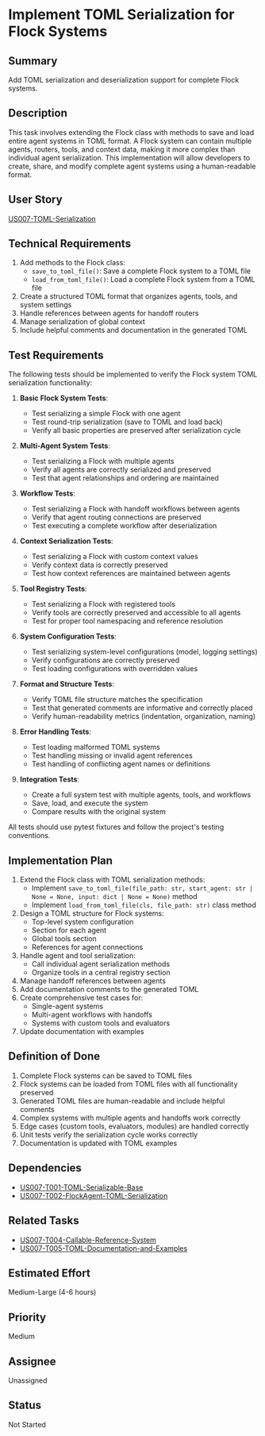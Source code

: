 # Implement TOML Serialization for Flock Systems

## Summary

Add TOML serialization and deserialization support for complete Flock systems.

## Description

This task involves extending the Flock class with methods to save and load entire agent systems in TOML format. A Flock system can contain multiple agents, routers, tools, and context data, making it more complex than individual agent serialization. This implementation will allow developers to create, share, and modify complete agent systems using a human-readable format.

## User Story

[US007-TOML-Serialization](.project/userstories/US007-TOML-Serialization.md)

## Technical Requirements

1. Add methods to the Flock class:
   - `save_to_toml_file()`: Save a complete Flock system to a TOML file
   - `load_from_toml_file()`: Load a complete Flock system from a TOML file
2. Create a structured TOML format that organizes agents, tools, and system settings
3. Handle references between agents for handoff routers
4. Manage serialization of global context
5. Include helpful comments and documentation in the generated TOML

## Test Requirements

The following tests should be implemented to verify the Flock system TOML serialization functionality:

1. **Basic Flock System Tests**:
   - Test serializing a simple Flock with one agent
   - Test round-trip serialization (save to TOML and load back)
   - Verify all basic properties are preserved after serialization cycle

2. **Multi-Agent System Tests**:
   - Test serializing a Flock with multiple agents
   - Verify all agents are correctly serialized and preserved
   - Test that agent relationships and ordering are maintained

3. **Workflow Tests**:
   - Test serializing a Flock with handoff workflows between agents
   - Verify that agent routing connections are preserved
   - Test executing a complete workflow after deserialization

4. **Context Serialization Tests**:
   - Test serializing a Flock with custom context values
   - Verify context data is correctly preserved
   - Test how context references are maintained between agents

5. **Tool Registry Tests**:
   - Test serializing a Flock with registered tools
   - Verify tools are correctly preserved and accessible to all agents
   - Test for proper tool namespacing and reference resolution

6. **System Configuration Tests**:
   - Test serializing system-level configurations (model, logging settings)
   - Verify configurations are correctly preserved
   - Test loading configurations with overridden values

7. **Format and Structure Tests**:
   - Verify TOML file structure matches the specification
   - Test that generated comments are informative and correctly placed
   - Verify human-readability metrics (indentation, organization, naming)

8. **Error Handling Tests**:
   - Test loading malformed TOML systems
   - Test handling missing or invalid agent references
   - Test handling of conflicting agent names or definitions

9. **Integration Tests**:
   - Create a full system test with multiple agents, tools, and workflows
   - Save, load, and execute the system
   - Compare results with the original system

All tests should use pytest fixtures and follow the project's testing conventions.

## Implementation Plan

1. Extend the Flock class with TOML serialization methods:
   - Implement `save_to_toml_file(file_path: str, start_agent: str | None = None, input: dict | None = None)` method
   - Implement `load_from_toml_file(cls, file_path: str)` class method
2. Design a TOML structure for Flock systems:
   - Top-level system configuration
   - Section for each agent
   - Global tools section
   - References for agent connections
3. Handle agent and tool serialization:
   - Call individual agent serialization methods
   - Organize tools in a central registry section
4. Manage handoff references between agents
5. Add documentation comments to the generated TOML
6. Create comprehensive test cases for:
   - Single-agent systems
   - Multi-agent workflows with handoffs
   - Systems with custom tools and evaluators
7. Update documentation with examples

## Definition of Done

1. Complete Flock systems can be saved to TOML files
2. Flock systems can be loaded from TOML files with all functionality preserved
3. Generated TOML files are human-readable and include helpful comments
4. Complex systems with multiple agents and handoffs work correctly
5. Edge cases (custom tools, evaluators, modules) are handled correctly
6. Unit tests verify the serialization cycle works correctly
7. Documentation is updated with TOML examples

## Dependencies

- [US007-T001-TOML-Serializable-Base](.project/tasks/US007-T001-TOML-Serializable-Base.md)
- [US007-T002-FlockAgent-TOML-Serialization](.project/tasks/US007-T002-FlockAgent-TOML-Serialization.md)

## Related Tasks

- [US007-T004-Callable-Reference-System](.project/tasks/US007-T004-Callable-Reference-System.md)
- [US007-T005-TOML-Documentation-and-Examples](.project/tasks/US007-T005-TOML-Documentation-and-Examples.md)

## Estimated Effort

Medium-Large (4-6 hours)

## Priority

Medium

## Assignee

Unassigned

## Status

Not Started

